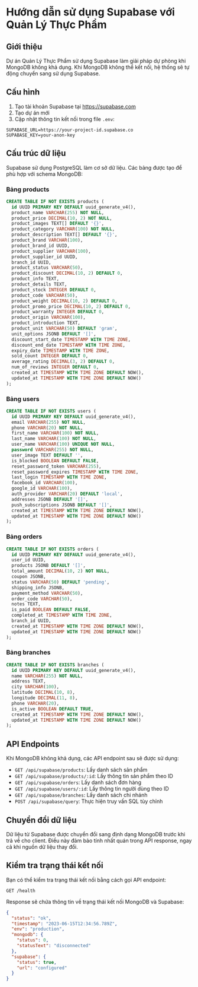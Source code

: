 # Hướng dẫn sử dụng Supabase với Quản Lý Thực Phẩm

## Giới thiệu

Dự án Quản Lý Thực Phẩm sử dụng Supabase làm giải pháp dự phòng khi MongoDB không khả dụng. Khi MongoDB không thể kết nối, hệ thống sẽ tự động chuyển sang sử dụng Supabase.

## Cấu hình

1. Tạo tài khoản Supabase tại https://supabase.com
2. Tạo dự án mới
3. Cập nhật thông tin kết nối trong file `.env`:

```
SUPABASE_URL=https://your-project-id.supabase.co
SUPABASE_KEY=your-anon-key
```

## Cấu trúc dữ liệu

Supabase sử dụng PostgreSQL làm cơ sở dữ liệu. Các bảng được tạo để phù hợp với schema MongoDB:

### Bảng products

```sql
CREATE TABLE IF NOT EXISTS products (
  id UUID PRIMARY KEY DEFAULT uuid_generate_v4(),
  product_name VARCHAR(255) NOT NULL,
  product_price DECIMAL(10, 2) NOT NULL,
  product_images TEXT[] DEFAULT '{}',
  product_category VARCHAR(100) NOT NULL,
  product_description TEXT[] DEFAULT '{}',
  product_brand VARCHAR(100),
  product_brand_id UUID,
  product_supplier VARCHAR(100),
  product_supplier_id UUID,
  branch_id UUID,
  product_status VARCHAR(50),
  product_discount DECIMAL(10, 2) DEFAULT 0,
  product_info TEXT,
  product_details TEXT,
  product_stock INTEGER DEFAULT 0,
  product_code VARCHAR(50),
  product_weight DECIMAL(10, 2) DEFAULT 0,
  product_promo_price DECIMAL(10, 2) DEFAULT 0,
  product_warranty INTEGER DEFAULT 0,
  product_origin VARCHAR(100),
  product_introduction TEXT,
  product_unit VARCHAR(50) DEFAULT 'gram',
  unit_options JSONB DEFAULT '[]',
  discount_start_date TIMESTAMP WITH TIME ZONE,
  discount_end_date TIMESTAMP WITH TIME ZONE,
  expiry_date TIMESTAMP WITH TIME ZONE,
  sold_count INTEGER DEFAULT 0,
  average_rating DECIMAL(3, 2) DEFAULT 0,
  num_of_reviews INTEGER DEFAULT 0,
  created_at TIMESTAMP WITH TIME ZONE DEFAULT NOW(),
  updated_at TIMESTAMP WITH TIME ZONE DEFAULT NOW()
);
```

### Bảng users

```sql
CREATE TABLE IF NOT EXISTS users (
  id UUID PRIMARY KEY DEFAULT uuid_generate_v4(),
  email VARCHAR(255) NOT NULL,
  phone VARCHAR(20) NOT NULL,
  first_name VARCHAR(100) NOT NULL,
  last_name VARCHAR(100) NOT NULL,
  user_name VARCHAR(100) UNIQUE NOT NULL,
  password VARCHAR(255) NOT NULL,
  user_image TEXT DEFAULT '',
  is_blocked BOOLEAN DEFAULT FALSE,
  reset_password_token VARCHAR(255),
  reset_password_expires TIMESTAMP WITH TIME ZONE,
  last_login TIMESTAMP WITH TIME ZONE,
  facebook_id VARCHAR(100),
  google_id VARCHAR(100),
  auth_provider VARCHAR(20) DEFAULT 'local',
  addresses JSONB DEFAULT '[]',
  push_subscriptions JSONB DEFAULT '[]',
  created_at TIMESTAMP WITH TIME ZONE DEFAULT NOW(),
  updated_at TIMESTAMP WITH TIME ZONE DEFAULT NOW()
);
```

### Bảng orders

```sql
CREATE TABLE IF NOT EXISTS orders (
  id UUID PRIMARY KEY DEFAULT uuid_generate_v4(),
  user_id UUID,
  products JSONB DEFAULT '[]',
  total_amount DECIMAL(10, 2) NOT NULL,
  coupon JSONB,
  status VARCHAR(50) DEFAULT 'pending',
  shipping_info JSONB,
  payment_method VARCHAR(50),
  order_code VARCHAR(50),
  notes TEXT,
  is_paid BOOLEAN DEFAULT FALSE,
  completed_at TIMESTAMP WITH TIME ZONE,
  branch_id UUID,
  created_at TIMESTAMP WITH TIME ZONE DEFAULT NOW(),
  updated_at TIMESTAMP WITH TIME ZONE DEFAULT NOW()
);
```

### Bảng branches

```sql
CREATE TABLE IF NOT EXISTS branches (
  id UUID PRIMARY KEY DEFAULT uuid_generate_v4(),
  name VARCHAR(255) NOT NULL,
  address TEXT,
  city VARCHAR(100),
  latitude DECIMAL(10, 8),
  longitude DECIMAL(11, 8),
  phone VARCHAR(20),
  is_active BOOLEAN DEFAULT TRUE,
  created_at TIMESTAMP WITH TIME ZONE DEFAULT NOW(),
  updated_at TIMESTAMP WITH TIME ZONE DEFAULT NOW()
);
```

## API Endpoints

Khi MongoDB không khả dụng, các API endpoint sau sẽ được sử dụng:

- `GET /api/supabase/products`: Lấy danh sách sản phẩm
- `GET /api/supabase/products/:id`: Lấy thông tin sản phẩm theo ID
- `GET /api/supabase/orders`: Lấy danh sách đơn hàng
- `GET /api/supabase/users/:id`: Lấy thông tin người dùng theo ID
- `GET /api/supabase/branches`: Lấy danh sách chi nhánh
- `POST /api/supabase/query`: Thực hiện truy vấn SQL tùy chỉnh

## Chuyển đổi dữ liệu

Dữ liệu từ Supabase được chuyển đổi sang định dạng MongoDB trước khi trả về cho client. Điều này đảm bảo tính nhất quán trong API response, ngay cả khi nguồn dữ liệu thay đổi.

## Kiểm tra trạng thái kết nối

Bạn có thể kiểm tra trạng thái kết nối bằng cách gọi API endpoint:

```
GET /health
```

Response sẽ chứa thông tin về trạng thái kết nối MongoDB và Supabase:

```json
{
  "status": "ok",
  "timestamp": "2023-06-15T12:34:56.789Z",
  "env": "production",
  "mongodb": {
    "status": 0,
    "statusText": "disconnected"
  },
  "supabase": {
    "status": true,
    "url": "configured"
  }
}
``` 